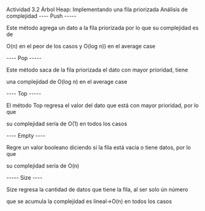 Actividad 3.2 Árbol Heap: Implementando una fila priorizada
Análisis de complejidad
---- Push -----

Este método agrega un dato a la fila priorizada por lo que su complejidad es de

O(n) en el peor de los casos y O(log n)) en el average case

---- Pop -----

Este método saca de la fila priorizada el dato con mayor prioridad, tiene

una complejidad de O(log n) en el average case

---- Top -----

El método Top regresa el valor del dato que está con mayor prioridad, por lo que

su complejidad sería de O(1) en todos los casos

---- Empty ----

Regre un valor booleano diciendo si la fila está vacía o tiene datos, por lo que

su complejidad sería de O(n)

----- Size ----

Size regresa la cantidad de datos que tiene la fila, al ser solo ún número

que se acumula la complejidad es lineal->O(n) en todos los casos
